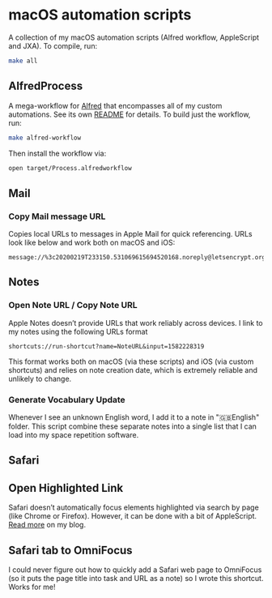 # macOS automation scripts

A collection of my macOS automation scripts (Alfred workflow, AppleScript and JXA). To compile, run:

``` bash
make all
```

## AlfredProcess

A mega-workflow for [Alfred](https://www.alfredapp.com) that encompasses all of my custom automations. See its own [README](AlfredProcess/README.md) for details. To build just the workflow, run:

``` bash
make alfred-workflow
```

Then install the workflow via:

``` bash
open target/Process.alfredworkflow
```

## Mail

### Copy Mail message URL

Copies local URLs to messages in Apple Mail for quick referencing. URLs look like below and work both on macOS and iOS:

```
message://%3c20200219T233150.531069615694520168.noreply@letsencrypt.org%3e
```

## Notes

### Open Note URL / Copy Note URL

Apple Notes doesn’t provide URLs that work reliably across devices. I link to my notes using the following URLs format

```
shortcuts://run-shortcut?name=NoteURL&input=1582228319
```

This format works both on macOS (via these scripts) and iOS (via custom shortcuts) and relies on note creation date, which is
extremely reliable and unlikely to change.

### Generate Vocabulary Update

Whenever I see an unknown English word, I add it to a note in "🇬🇧English" folder. This script combine these separate notes into a single list that I can load into my space repetition software.

## Safari

## Open Highlighted Link

Safari doesn’t automatically focus elements highlighted via search by page (like Chrome or Firefox). However, it can be done with a bit of AppleScript. [Read more](https://temochka.com/blog/posts/2018/12/18/navigating-the-web-safari.html) on my blog.

## Safari tab to OmniFocus

I could never figure out how to quickly add a Safari web page to OmniFocus (so it puts the page title into task and URL as a note) so I wrote this shortcut. Works for me!

